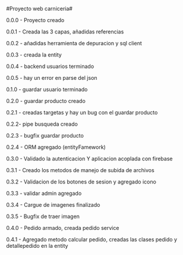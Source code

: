 #Proyecto web carniceria#

0.0.0 - Proyecto creado

0.0.1 - Creada las 3 capas, añadidas referencias

0.0.2 - añadidas herramienta de depuracion y sql client

0.0.3 - creada la entity

0.0.4 - backend usuarios terminado

0.0.5 - hay un error en parse del json

0.1.0 - guardar usuario terminado

0.2.0 - guardar producto creado

0.2.1 - creadas targetas y hay un bug con el guardar producto

0.2.2- pipe busqueda creado

0.2.3 - bugfix guardar producto

0.2.4 - ORM agregado (entityFamework)

0.3.0 - Validado la autenticacion Y aplicacion acoplada con firebase

0.3.1 - Creado los metodos de manejo de subida de archivos

0.3.2 - Validacion de los botones de sesion y agregado icono

0.3.3 - validar admin agregado

0.3.4 - Cargue de imagenes finalizado

0.3.5 - Bugfix de traer imagen

0.4.0 - Pedido armado, creada pedido service

0.4.1 - Agregado metodo calcular pedido, creadas las clases pedido y detallepedido en la entity
